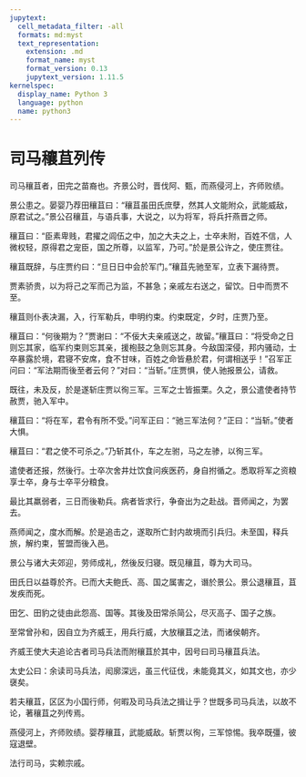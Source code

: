 ```yaml
---
jupytext:
  cell_metadata_filter: -all
  formats: md:myst
  text_representation:
    extension: .md
    format_name: myst
    format_version: 0.13
    jupytext_version: 1.11.5
kernelspec:
  display_name: Python 3
  language: python
  name: python3
---
```

# 司马穰苴列传

司马穰苴者，田完之苗裔也。齐景公时，晋伐阿、甄，而燕侵河上，齐师败绩。

景公患之。晏婴乃荐田穰苴曰：“穰苴虽田氏庶孽，然其人文能附众，武能威敌，原君试之。”景公召穰苴，与语兵事，大说之，以为将军，将兵扞燕晋之师。

穰苴曰：“臣素卑贱，君擢之闾伍之中，加之大夫之上，士卒未附，百姓不信，人微权轻，原得君之宠臣，国之所尊，以监军，乃可。”於是景公许之，使庄贾往。

穰苴既辞，与庄贾约曰：“旦日日中会於军门。”穰苴先驰至军，立表下漏待贾。

贾素骄贵，以为将己之军而己为监，不甚急；亲戚左右送之，留饮。日中而贾不至。

穰苴则仆表决漏，入，行军勒兵，申明约束。约束既定，夕时，庄贾乃至。

穰苴曰：“何後期为？”贾谢曰：“不佞大夫亲戚送之，故留。”穰苴曰：“将受命之日则忘其家，临军约束则忘其亲，援枹鼓之急则忘其身。今敌国深侵，邦内骚动，士卒暴露於境，君寝不安席，食不甘味，百姓之命皆悬於君，何谓相送乎！”召军正问曰：“军法期而後至者云何？”对曰：“当斩。”庄贾惧，使人驰报景公，请救。

既往，未及反，於是遂斩庄贾以徇三军。三军之士皆振栗。久之，景公遣使者持节赦贾，驰入军中。

穰苴曰：“将在军，君令有所不受。”问军正曰：“驰三军法何？”正曰：“当斩。”使者大惧。

穰苴曰：“君之使不可杀之。”乃斩其仆，车之左驸，马之左骖，以徇三军。

遣使者还报，然後行。士卒次舍井灶饮食问疾医药，身自拊循之。悉取将军之资粮享士卒，身与士卒平分粮食。

最比其羸弱者，三日而後勒兵。病者皆求行，争奋出为之赴战。晋师闻之，为罢去。

燕师闻之，度水而解。於是追击之，遂取所亡封内故境而引兵归。未至国，释兵旅，解约束，誓盟而後入邑。

景公与诸大夫郊迎，劳师成礼，然後反归寝。既见穰苴，尊为大司马。

田氏日以益尊於齐。已而大夫鲍氏、高、国之属害之，谮於景公。景公退穰苴，苴发疾而死。

田乞、田豹之徒由此怨高、国等。其後及田常杀简公，尽灭高子、国子之族。

至常曾孙和，因自立为齐威王，用兵行威，大放穰苴之法，而诸侯朝齐。

齐威王使大夫追论古者司马兵法而附穰苴於其中，因号曰司马穰苴兵法。

太史公曰：余读司马兵法，闳廓深远，虽三代征伐，未能竟其义，如其文也，亦少襃矣。

若夫穰苴，区区为小国行师，何暇及司马兵法之揖让乎？世既多司马兵法，以故不论，著穰苴之列传焉。

燕侵河上，齐师败绩。婴荐穰苴，武能威敌。斩贾以徇，三军惊惕。我卒既彊，彼寇退壁。

法行司马，实赖宗戚。
